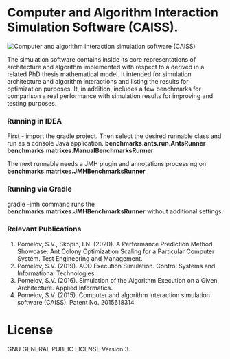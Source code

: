 # Computer and Algorithm Interaction Simulation Software (CAISS).
![Computer and algorithm interaction simulation software (CAISS)](https://i.ibb.co/8mn6571/performance.jpg)

The simulation software contains inside its core representations of 
architecture and algorithm implemented with respect to a derived in 
a related PhD thesis mathematical model. It intended for simulation 
architecture and algorithm interactions and listing the results for 
optimization purposes. It, in addition, includes a few benchmarks for 
comparison a real performance with simulation results for improving and 
testing purposes.   

### Running in IDEA
First - import the gradle project. Then select the desired runnable 
class and run as a console Java application.
**benchmarks.ants.run.AntsRunner
benchmarks.matrixes.ManualBenchmarksRunner**

The next runnable needs a JMH plugin and annotations processing on.
**benchmarks.matrixes.JMHBenchmarksRunner** 

### Running via Gradle
gradle -jmh command runs the 
**benchmarks.matrixes.JMHBenchmarksRunner** 
without additional settings.

### Relevant Publications
1. Pomelov, S.V., Skopin, I.N. (2020). A Performance Prediction Method Showcase: Ant Colony Optimization Scaling for a Particular Computer System. Test Engineering and Management.
2. Pomelov, S.V. (2019). ACO Execution Simulation. Control Systems and Informational Technologies.
3. Pomelov, S.V. (2016). Simulation of the Algorithm Execution on a Given Architecture. Applied Informatics.
4. Pomelov, S.V. (2015). Computer and algorithm interaction simulation software (CAISS). Patent No. 2015618314.

# License
GNU GENERAL PUBLIC LICENSE Version 3.
